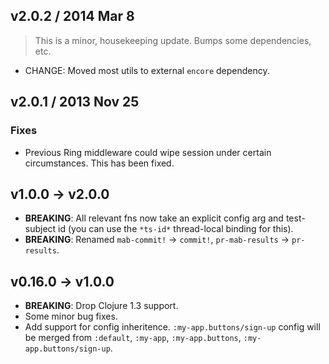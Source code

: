 ## v2.0.2 / 2014 Mar 8

> This is a minor, housekeeping update. Bumps some dependencies, etc.

 * CHANGE: Moved most utils to external `encore` dependency.


## v2.0.1 / 2013 Nov 25

### Fixes

  * Previous Ring middleware could wipe session under certain circumstances. This has been fixed.


## v1.0.0 → v2.0.0

  * **BREAKING**: All relevant fns now take an explicit config arg and test-subject id (you can use the `*ts-id*` thread-local binding for this).
  * **BREAKING**: Renamed `mab-commit!` -> `commit!`, `pr-mab-results` -> `pr-results`.


## v0.16.0 → v1.0.0

  * **BREAKING**: Drop Clojure 1.3 support.
  * Some minor bug fixes.
  * Add support for config inheritence. `:my-app.buttons/sign-up` config will be merged from `:default`, `:my-app`, `:my-app.buttons`, `:my-app.buttons/sign-up`.
